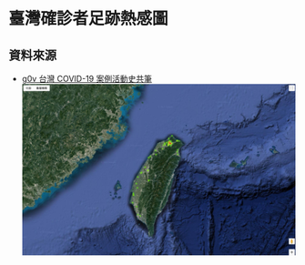 # 臺灣確診者足跡熱感圖

## 資料來源

- [g0v 台灣 COVID-19 案例活動史共筆](https://docs.google.com/spreadsheets/d/1eNgxy1nP36rhugQ5tcti2a7MHsDVYipHYDfOGFbaqIU/edit?pli=1#gid=1433326583)
![範例圖](demo.png)
